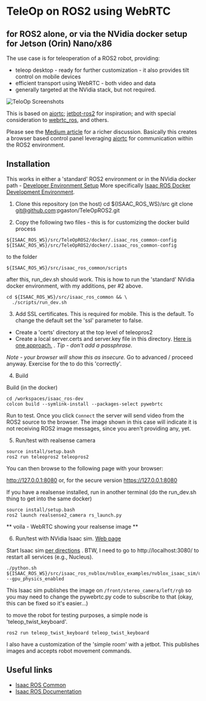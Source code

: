# TeleOp on ROS2 using WebRTC 
## for ROS2 alone, or via the NVidia docker setup for Jetson (Orin) Nano/x86

The use case is for teleoperation of a ROS2 robot, providing:
- teleop desktop - ready for further customization - it also provides tilt control on mobile devices
- efficient transport using WebRTC - both video and data
- generally targeted at the NVidia stack, but not required.

![TeloOp Screenshots](https://github.com/pgaston/teleopros2/assets/3617755/0f7b2586-aba4-4f4a-a859-2769d794dad7)

This is based on [aiortc](https://github.com/aiortc/aiortc); [jetbot-ros2](https://github.com/jdgalviss/jetbot-ros2) for inspiration; and with special consideration to [webrtc_ros](https://github.com/RobotWebTools/webrtc_ros), and others.

Please see the [Medium article](https://medium.com/@peter.gaston/add-teleop-to-your-ros2-robot-5b7b0a5606ce) for a richer discussion.   Basically this creates a browser based control panel leveraging [aiortc](https://github.com/aiortc/aiortc) for communication within the ROS2 environment.

## Installation

This works in either a 'standard' ROS2 environment or in the NVidia docker path -  [Developer Environment Setup](https://nvidia-isaac-ros.github.io/getting_started/dev_env_setup.html)    More specifically [Isaac ROS Docker Development Environment](https://nvidia-isaac-ros.github.io/repositories_and_packages/isaac_ros_common/index.html).    

1. Clone this repository (on the host)
cd ${ISAAC_ROS_WS}/src
git clone git@github.com:pgaston/TeleOpROS2.git

2. Copy the following two files - this is for customizing the docker build process
```
${ISAAC_ROS_WS}/src/TeleOpROS2/docker/.isaac_ros_common-config
${ISAAC_ROS_WS}/src/TeleOpROS2/docker/.isaac_ros_common-config
```
to the folder
```
${ISAAC_ROS_WS}/src/isaac_ros_common/scripts
```
after this, run_dev.sh should work.   This is how to run the 'standard' NVidia docker environment, with my additions, per #2 above.
```
cd ${ISAAC_ROS_WS}/src/isaac_ros_common && \
  ./scripts/run_dev.sh
```

3. Add SSL certificates.   This is required for mobile.   This is the default.    To change the default set the 'ssl' parameter to false.
 
- Create a 'certs' directory at the top level of teleopros2
- Create a local server.certs and server.key file in this directory.   [Here is one approach.](https://deliciousbrains.com/ssl-certificate-authority-for-local-https-development/#how-it-works) .    *Tip - don't add a passphrase.*

*Note - your browser will show this as insecure.*   Go to advanced / proceed anyway.   Exercise for the  to do this 'correctly'.

4. Build

Build (in the docker)
```
cd /workspaces/isaac_ros-dev
colcon build --symlink-install --packages-select pywebrtc
```
Run to test.   Once you click `Connect` the server will send video from the ROS2 source to the
browser.   The image shown in this case will indicate it is not receiving ROS2 image messages, since you aren't providing any, yet.


5. Run/test with realsense camera
```
source install/setup.bash
ros2 run teleopros2 teleopros2
```

You can then browse to the following page with your browser:

http://127.0.0.1:8080
or, for the secure version
https://127.0.0.1:8080


If you have a realsense installed, run in another terminal (do the run_dev.sh thing to get into the same docker)
```
source install/setup.bash
ros2 launch realsense2_camera rs_launch.py
```

** voila - WebRTC showing your realsense image **

6. Run/test with NVidia Isaac sim.   [Web page](https://nvidia-isaac-ros.github.io/concepts/scene_reconstruction/nvblox/tutorials/tutorial_isaac_sim.html)


Start Isaac sim [per directions](https://nvidia-isaac-ros.github.io/concepts/scene_reconstruction/nvblox/tutorials/tutorial_isaac_sim.html) .    BTW, I need to go to http://localhost:3080/ to restart all services (e.g., Nucleus).

```
./python.sh ${ISAAC_ROS_WS}/src/isaac_ros_nvblox/nvblox_examples/nvblox_isaac_sim/omniverse_scripts/start_isaac_sim.py --gpu_physics_enabled
```

This Isaac sim publishes the image on 
```/front/stereo_camera/left/rgb```
so you may need to change the pywebrtc.py code to subscribe to that (okay, this can be fixed so it's easier...)

to move the robot for testing purposes, a simple node is 'teleop_twist_keyboard'.
```
ros2 run teleop_twist_keyboard teleop_twist_keyboard
```
I also have a customization of the 'simple room' with a jetbot.   This publishes images and accepts robot movement commands.


## Useful links

- [Isaac ROS Common](https://github.com/NVIDIA-ISAAC-ROS/isaac_ros_common)
- [Isaac ROS Documentation](https://nvidia-isaac-ros.github.io/repositories_and_packages/isaac_ros_common/index.html) 


